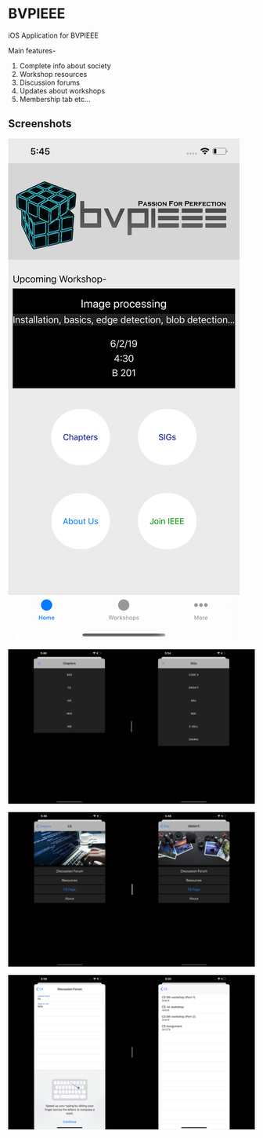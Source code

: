 # BVPIEEE
iOS Application for BVPIEEE

Main features-
1. Complete info about society
2. Workshop resources
3. Discussion forums
4. Updates about workshops
5. Membership tab etc...

## Screenshots

![Home](https://github.com/yugantarjain/BVPIEEE/blob/master/Screenshots/Home.png)

![Chap-SIG](https://github.com/yugantarjain/BVPIEEE/blob/master/Screenshots/chap-sig.png)

![CS-Drishti](https://github.com/yugantarjain/BVPIEEE/blob/master/Screenshots/cs-drishti.png)

![discuss-resource](https://github.com/yugantarjain/BVPIEEE/blob/master/Screenshots/forum-resource.png)
